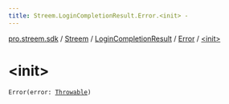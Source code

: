 ```yaml
---
title: Streem.LoginCompletionResult.Error.<init> - 
---
```


[pro.streem.sdk](../../../index.html) / [Streem](../../index.html) / [LoginCompletionResult](../index.html) / [Error](index.html) / [&lt;init&gt;](./-init-.html)

# &lt;init&gt;

`Error(error: `[`Throwable`](https://kotlinlang.org/api/latest/jvm/stdlib/kotlin/-throwable/index.html)`)`